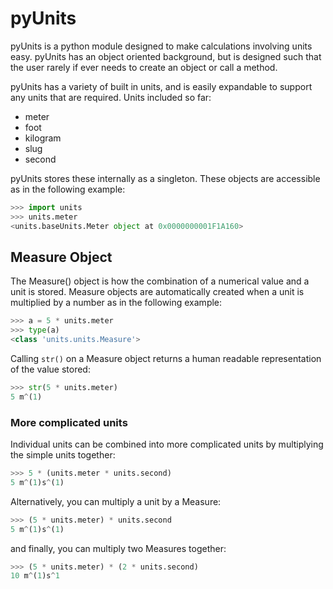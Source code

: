 pyUnits
=======

pyUnits is a python module designed to make calculations involving units easy.
pyUnits has an object oriented background, but is designed such that the user
rarely if ever needs to create an object or call a method. 

pyUnits has a variety of built in units, and is easily expandable to support
any units that are required. Units included so far:
- meter
- foot
- kilogram
- slug
- second

pyUnits stores these internally as a singleton. These objects are accessible
as in the following example:
```python
>>> import units
>>> units.meter
<units.baseUnits.Meter object at 0x0000000001F1A160>
```

Measure Object
--------------

The Measure() object is how the combination of a numerical value and a unit is
stored. Measure objects are automatically created when a unit is multiplied by
a number as in the following example:
```python
>>> a = 5 * units.meter
>>> type(a)
<class 'units.units.Measure'>
```

Calling `str()` on a Measure object returns a human readable representation of
the value stored:
```python
>>> str(5 * units.meter)
5 m^(1)
```

### More complicated units

Individual units can be combined into more complicated units by multiplying
the simple units together:
```python
>>> 5 * (units.meter * units.second)
5 m^(1)s^(1)
```
Alternatively, you can multiply a unit by a Measure:
```python
>>> (5 * units.meter) * units.second
5 m^(1)s^(1)
```
and finally, you can multiply two Measures together:
```python
>>> (5 * units.meter) * (2 * units.second)
10 m^(1)s^1
```